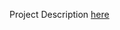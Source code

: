 
Project Description [here](https://github.com/VinithKrishnan/Prism_Voting_Chains/blob/main/Final%20Report.pdf)
